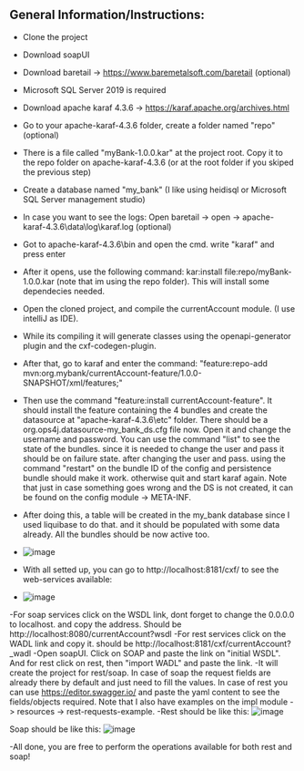 ## General Information/Instructions:
- Clone the project
- Download soapUI
- Download baretail -> https://www.baremetalsoft.com/baretail (optional)
- Microsoft SQL Server 2019 is required
- Download apache karaf 4.3.6 -> https://karaf.apache.org/archives.html
- Go to your apache-karaf-4.3.6 folder, create a folder named "repo" (optional)
- There is a file called "myBank-1.0.0.kar" at the project root. Copy it to the repo folder on apache-karaf-4.3.6 (or at the root folder if you skiped the previous step)
- Create a database named "my_bank" (I like using heidisql or Microsoft SQL Server management studio)
- In case you want to see the logs: Open baretail -> open -> apache-karaf-4.3.6\data\log\karaf.log (optional)
- Got to apache-karaf-4.3.6\bin and open the cmd. write "karaf" and press enter
- After it opens, use the following command: kar:install file:repo/myBank-1.0.0.kar (note that im using the repo folder). This will install some dependecies needed.
- Open the cloned project, and compile the currentAccount module. (I use intelliJ as IDE).
- While its compiling it will generate classes using the openapi-generator plugin and the cxf-codegen-plugin.
- After that, go to karaf and enter the command: "feature:repo-add mvn:org.mybank/currentAccount-feature/1.0.0-SNAPSHOT/xml/features;"
- Then use the command "feature:install currentAccount-feature". It should install the feature containing the 4 bundles and create the datasource at "apache-karaf-4.3.6\etc" folder. There should be a org.ops4j.datasource-my_bank_ds.cfg file now. Open it and change the username and password. You can use the command "list" to see the state of the bundles. since it is needed to change the user and pass it should be on failure state. after changing the user and pass. using the command "restart" on the bundle ID of the config and persistence bundle should make it work. otherwise quit and start karaf again. Note that just in case something goes wrong and the DS is not created, it can be found on the config module -> META-INF. 
- After doing this, a table will be created in the my_bank database since I used liquibase to do that. and it should be populated with some data already. All the bundles should be now active too.
- ![image](https://github.com/Narayami/my_bank/assets/43100019/c144a601-1854-4d61-808f-e7ccaea27e71)
  
- With all setted up, you can go to http://localhost:8181/cxf/ to see the web-services available:
- ![image](https://github.com/Narayami/my_bank/assets/43100019/5df7c7ee-ded3-48f1-9368-d715f9fb331b)

-For soap services click on the WSDL link, dont forget to change the 0.0.0.0 to localhost. and copy the address. Should be http://localhost:8080/currentAccount?wsdl
-For rest services click on the WADL link and copy it. should be http://localhost:8181/cxf/currentAccount?_wadl
-Open soapUI. Click on SOAP and paste the link on "initial WSDL". And for rest click on rest, then "import WADL" and paste the link.
-It will create the project for rest/soap. In case of soap the request fields are already there by default and just need to fill the values. In case of rest you can use https://editor.swagger.io/ and paste the yaml content to see the fields/objects required. Note that I also have examples on the impl module -> resources -> rest-requests-example.
-Rest should be like this:
 ![image](https://github.com/Narayami/my_bank/assets/43100019/089dfa81-8b3b-40a1-a73b-3fc2d581bb92)

 Soap should be like this:
![image](https://github.com/Narayami/my_bank/assets/43100019/f890f996-f8eb-4f5e-8a95-fb3dfd93bb12)

-All done, you are free to perform the operations available for both rest and soap!

